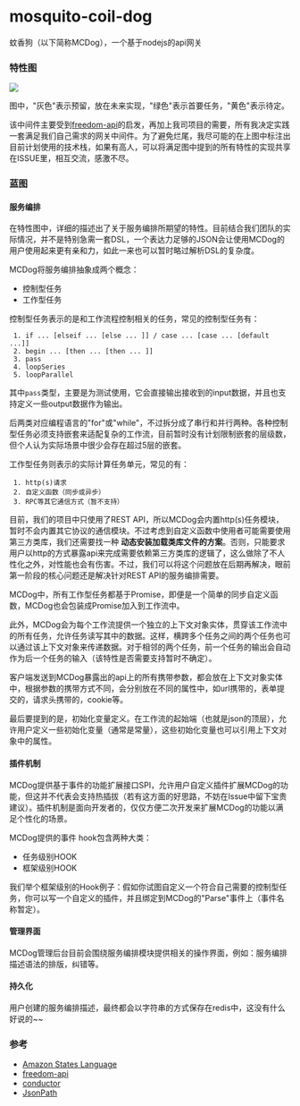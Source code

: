 # mosquito-coil-dog
蚊香狗（以下简称MCDog），一个基于nodejs的api网关

### 特性图

![](https://github.com/kazaff/mosquito-coil-dog/blob/master/docs/MCDog.png)

图中，"灰色"表示预留，放在未来实现，"绿色"表示首要任务，"黄色"表示待定。

该中间件主要受到[freedom-api](https://github.com/zengwenfu/freedom-api)的启发，再加上我司项目的需要，所有我决定实践一套满足我们自己需求的网关中间件。为了避免烂尾，我尽可能的在上图中标注出目前计划使用的技术栈，如果有高人，可以将满足图中提到的所有特性的实现共享在ISSUE里，相互交流，感激不尽。

### 蓝图

#### 服务编排

在特性图中，详细的描述出了关于服务编排所期望的特性。目前结合我们团队的实际情况，并不是特别急需一套DSL，一个表达力足够的JSON会让使用MCDog的用户使用起来更有亲和力，如此一来也可以暂时略过解析DSL的复杂度。

MCDog将服务编排抽象成两个概念：

- 控制型任务
- 工作型任务

控制型任务表示的是和工作流程控制相关的任务，常见的控制型任务有：

	 1. if ... [elseif ... [else ... ]] / case ... [case ... [default ...]]
	 2. begin ... [then ... [then ... ]]
	 3. pass
	 4. loopSeries
	 5. loopParallel

其中`pass`类型，主要是为测试使用，它会直接输出接收到的input数据，并且也支持定义一些output数据作为输出。

后两类对应编程语言的"for"或"while"，不过拆分成了串行和并行两种。各种控制型任务必须支持嵌套来适配复杂的工作流，目前暂时没有计划限制嵌套的层级数，但个人认为实际场景中很少会存在超过5层的嵌套。

工作型任务则表示的实际计算任务单元，常见的有：

	 1. http(s)请求
	 2. 自定义函数（同步或异步）
	 3. RPC等其它通信方式（暂不支持）

目前，我们的项目中只使用了REST API，所以MCDog会内置http(s)任务模块，暂时不会内置其它协议的通信模块。不过考虑到自定义函数中使用者可能需要使用第三方类库，我们还需要找一种 **动态安装加载类库文件的方案**。否则，只能要求用户以http的方式暴露api来完成需要依赖第三方类库的逻辑了，这么做除了不人性化之外，对性能也会有伤害。不过，我们可以将这个问题放在后期再解决，眼前第一阶段的核心问题还是解决针对REST API的服务编排需要。

MCDog中，所有工作型任务都基于Promise，即便是一个简单的同步自定义函数，MCDog也会包装成Promise加入到工作流中。

此外，MCDog会为每个工作流提供一个独立的上下文对象实体，贯穿该工作流中的所有任务，允许任务读写其中的数据。这样，横跨多个任务之间的两个任务也可以通过该上下文对象来传递数据。对于相邻的两个任务，前一个任务的输出会自动作为后一个任务的输入（该特性是否需要支持暂时不确定）。

客户端发送到MCDog暴露出的api上的所有携带参数，都会放在上下文对象实体中，根据参数的携带方式不同，会分别放在不同的属性中，如url携带的，表单提交的，请求头携带的，cookie等。

最后要提到的是，初始化变量定义。在工作流的起始端（也就是json的顶层），允许用户定义一些初始化变量（通常是常量），这些初始化变量也可以引用上下文对象中的属性。

#### 插件机制

MCDog提供基于事件的功能扩展接口SPI，允许用户自定义插件扩展MCDog的功能，但这并不代表会支持热插拔（若有这方面的好思路，不妨在Issue中留下宝贵建议）。插件机制是面向开发者的，仅仅方便二次开发来扩展MCDog的功能以满足个性化的场景。

MCDog提供的事件 hook包含两种大类：

 - 任务级别HOOK
 - 框架级别HOOK

我们举个框架级别的Hook例子：假如你试图自定义一个符合自己需要的控制型任务，你可以写一个自定义的插件，并且绑定到MCDog的"Parse"事件上（事件名称暂定）。


#### 管理界面

MCDog管理后台目前会围绕服务编排模块提供相关的操作界面，例如：服务编排描述语法的排版，纠错等。

#### 持久化

用户创建的服务编排描述，最终都会以字符串的方式保存在redis中，这没有什么好说的~~

### 参考

- [Amazon States Language](https://states-language.net/spec.html)
- [freedom-api](https://github.com/zengwenfu/freedom-api)
- [conductor](https://netflix.github.io/conductor/)
- [JsonPath](http://goessner.net/articles/JsonPath/)
